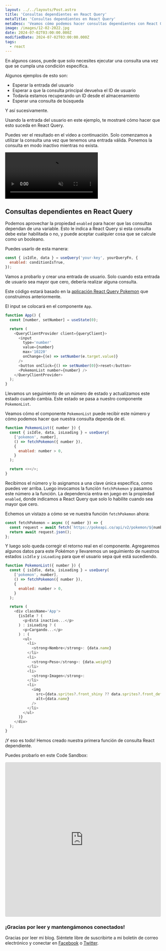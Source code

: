 ```yaml
---
layout: ../../layouts/Post.astro
title: 'Consultas dependientes en React Query'
metaTitle: 'Consultas dependientes en React Query'
metaDesc: 'Veamos cómo podemos hacer consultas dependientes con React Query'
image: /images/12-02-2022.jpg
date: 2024-07-02T03:00:00.000Z
modifiedDate: 2024-07-02T03:00:00.000Z
tags:
  - react
---
```


En algunos casos, puede que solo necesites ejecutar una consulta una vez que se cumpla una condición específica.

Algunos ejemplos de esto son:

- Esperar la entrada del usuario
- Esperar a que la consulta principal devuelva el ID de usuario
- Todavía estamos recuperando un ID desde el almacenamiento
- Esperar una consulta de búsqueda

Y así sucesivamente.

Usando la entrada del usuario en este ejemplo, te mostraré cómo hacer que esto suceda en React Query.

Puedes ver el resultado en el video a continuación. Solo comenzamos a utilizar la consulta una vez que tenemos una entrada válida.
Ponemos la consulta en modo inactivo mientras no exista.

<!-- ![Dependent queries in React Query](https://cdn.hashnode.com/res/hashnode/image/upload/v1643866043645/0xTgpKRQS.gif) -->
<video autoplay loop muted playsinline>
  <source src="https://res.cloudinary.com/daily-dev-tips/video/upload/v1643866080/dependent_z8ykz4.webm" type="video/webm" />
  <source src="https://res.cloudinary.com/daily-dev-tips/video/upload/v1643866080/dependent_yve5mj.mp4" type="video/mp4" />
</video>

## Consultas dependientes en React Query

Podemos aprovechar la propiedad `enabled` para hacer que las consultas dependan de una variable.
Esto le indica a React Query si esta consulta debe estar habilitada o no, y puede aceptar cualquier cosa que se calcule como un booleano.

Puedes usarlo de esta manera:

```js
const { isIdle, data } = useQuery('your-key', yourQueryFn, {
  enabled: conditionIsTrue,
});
```

Vamos a probarlo y crear una entrada de usuario. Solo cuando esta entrada de usuario sea mayor que cero, debería realizar alguna consulta.

Este código estará basado en la [aplicación React Query Pokemon](https://daily-dev-tips.com/posts/a-first-look-at-react-query/) que construimos anteriormente.

El input se colocará en el componente `App`.

```js
function App() {
  const [number, setNumber] = useState(0);

  return (
    <QueryClientProvider client={queryClient}>
      <input
        type='number'
        value={number}
        max='10220'
        onChange={(e) => setNumber(e.target.value)}
      />
      <button onClick={() => setNumber(0)}>reset</button>
      <PokemonList number={number} />
    </QueryClientProvider>
  );
}
```

Llevamos un seguimiento de un número de estado y actualizamos este estado cuando cambia.
Este estado se pasa a nuestro componente `PokemonList`.

Veamos cómo el componente `PokemonList` puede recibir este número y cómo podemos hacer que nuestra consulta dependa de él.

```js
function PokemonList({ number }) {
  const { isIdle, data, isLoading } = useQuery(
    ['pokemon', number],
    () => fetchPokemon({ number }),
    {
      enabled: number > 0,
    }
  );

  return <></>;
}
```

Recibimos el número y lo asignamos a una clave única específica, como puedes ver arriba.
Luego invocamos la función `fetchPokemon` y pasamos este número a la función.
La dependencia entra en juego en la propiedad `enabled`, donde indicamos a React Query que solo lo habilite cuando sea mayor que cero.

Echemos un vistazo a cómo se ve nuestra función `fetchPokemon` ahora:

```js
const fetchPokemon = async ({ number }) => {
  const request = await fetch(`https://pokeapi.co/api/v2/pokemon/${number}`);
  return await request.json();
};
```

Y luego solo queda corregir el retorno real en el componente.
Agregaremos algunos datos para este Pokémon y llevaremos un seguimiento de nuestros estados `isIdle` y `isLoading` para que el usuario sepa qué está sucediendo.

```js
function PokemonList({ number }) {
  const { isIdle, data, isLoading } = useQuery(
    ['pokemon', number],
    () => fetchPokemon({ number }),
    {
      enabled: number > 0,
    }
  );

  return (
    <div className='App'>
      {isIdle ? (
        <p>Está inactivo...</p>
      ) : isLoading ? (
        <p>Cargando...</p>
      ) : (
        <ul>
          <li>
            <strong>Nombre</strong>: {data.name}
          </li>
          <li>
            <strong>Peso</strong>: {data.weight}
          </li>
          <li>
            <strong>Imagen</strong>:
          </li>
          <li>
            <img
              src={data.sprites?.front_shiny ?? data.sprites?.front_default}
              alt={data.name}
            />
          </li>
        </ul>
      )}
    </div>
  );
}
```

¡Y eso es todo!
Hemos creado nuestra primera función de consulta React dependiente.

Puedes probarlo en este Code Sandbox:

<iframe src="https://codesandbox.io/embed/pedantic-lalande-s7y35?fontsize=14&hidenavigation=1&theme=dark"
     style="width:100%; height:500px; border:0; border-radius: 4px; overflow:hidden;"
     title="pedantic-lalande-s7y35"
     allow="accelerometer; ambient-light-sensor; camera; encrypted-media; geolocation; gyroscope; hid; microphone; midi; payment; usb; vr; xr-spatial-tracking"
     sandbox="allow-forms allow-modals allow-popups allow-presentation allow-same-origin allow-scripts"
></iframe>

### ¡Gracias por leer y mantengámonos conectados!

Gracias por leer mi blog. Siéntete libre de suscribirte a mi boletín de correo electrónico y conectar en [Facebook](https://www.facebook.com/DailyDevTipsBlog) o [Twitter](https://twitter.com/DailyDevTips1).
